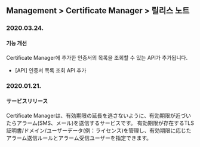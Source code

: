 ## Management > Certificate Manager > 릴리스 노트

### 2020.03.24.
#### 기능 개선
Certificate Manager에 추가한 인증서의 목록을 조회할 수 있는 API가 추가됩니다.
* [API] 인증서 목록 조회 API 추가

### 2020.01.21.
#### サービスリリース
Certificate Managerは、有効期限の延長を逃さないように、有効期限が近づいたらアラーム(SMS、メール)を送信するサービスです。
有効期限が存在するTLS証明書/ドメイン/ユーザーデータ(例：ライセンス)を管理し、有効期限に応じたアラーム送信ルールとアラーム受信ユーザーを指定できます。

